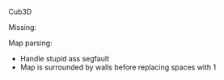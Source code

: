 Cub3D


Missing:

Map parsing:
- Handle stupid ass segfault
- Map is surrounded by walls before replacing spaces with 1